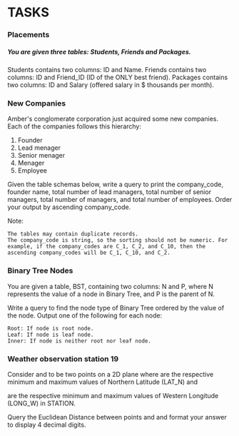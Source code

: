 # TASKS

### Placements
##### You are given three tables: Students, Friends and Packages. 
Students contains two columns: ID and Name. 
Friends contains two columns: ID and Friend_ID (ID of the ONLY best friend). 
Packages contains two columns: ID and Salary (offered salary in $ thousands per month).

### New Companies
Amber's conglomerate corporation just acquired some new companies. Each of the companies follows this hierarchy:
1. Founder
2. Lead menager
3. Senior menager
4. Menager
5. Employee


Given the table schemas below, write a query to print the company_code, founder name, total number of lead managers, total number of senior managers, total number of managers, and total number of employees. Order your output by ascending company_code.

Note:

    The tables may contain duplicate records.
    The company_code is string, so the sorting should not be numeric. For example, if the company_codes are C_1, C_2, and C_10, then the ascending company_codes will be C_1, C_10, and C_2.

### Binary Tree Nodes
You are given a table, BST, containing two columns: N and P, where N represents the value of a node in Binary Tree, and P is the parent of N.

Write a query to find the node type of Binary Tree ordered by the value of the node. Output one of the following for each node:

    Root: If node is root node.
    Leaf: If node is leaf node.
    Inner: If node is neither root nor leaf node.

### Weather observation station 19

Consider and to be two points on a 2D plane where are the respective minimum and maximum values of Northern Latitude (LAT_N) and

are the respective minimum and maximum values of Western Longitude (LONG_W) in STATION.

Query the Euclidean Distance between points
and and format your answer to display 4 decimal digits.
